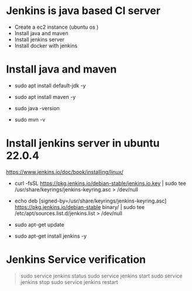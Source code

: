 # Jenkins is java based CI server 
- Create a ec2 instance (ubuntu os )
- Install java and maven
- Install jenkins server
- Install docker  with jenkins

# Install java and maven
- sudo apt install default-jdk -y
- sudo apt install maven -y

- sudo java -version
- sudo mvn -v

# Install jenkins server in ubuntu 22.0.4
https://www.jenkins.io/doc/book/installing/linux/

- curl -fsSL https://pkg.jenkins.io/debian-stable/jenkins.io.key | sudo tee /usr/share/keyrings/jenkins-keyring.asc > /dev/null

- echo deb [signed-by=/usr/share/keyrings/jenkins-keyring.asc] https://pkg.jenkins.io/debian-stable binary/ | sudo tee /etc/apt/sources.list.d/jenkins.list > /dev/null

- sudo apt-get update

- sudo apt-get install jenkins -y

# Jenkins Service verification
> sudo service jenkins status
> sudo service jenkins start
> sudo service jenkins stop
> sudo service jenkins restart 